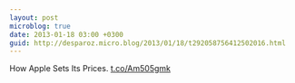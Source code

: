 ```yaml
---
layout: post
microblog: true
date: 2013-01-18 03:00 +0300
guid: http://desparoz.micro.blog/2013/01/18/t292058756412502016.html
---
```

How Apple Sets Its Prices. [t.co/Am505gmk](http://t.co/Am505gmk)
